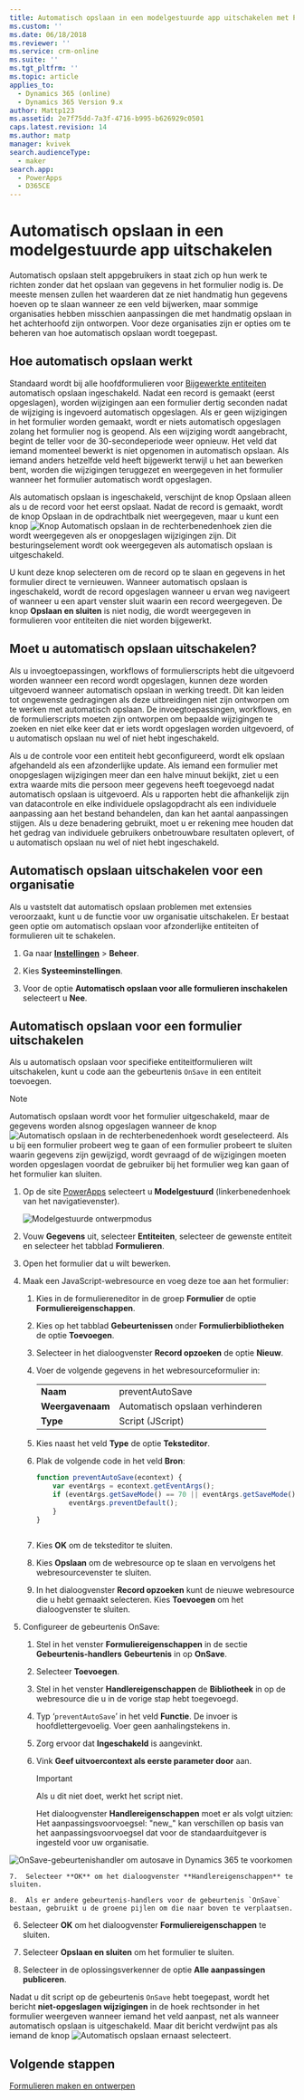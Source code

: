 ```yaml
---
title: Automatisch opslaan in een modelgestuurde app uitschakelen met PowerApps | MicrosoftDocs
ms.custom: ''
ms.date: 06/18/2018
ms.reviewer: ''
ms.service: crm-online
ms.suite: ''
ms.tgt_pltfrm: ''
ms.topic: article
applies_to:
  - Dynamics 365 (online)
  - Dynamics 365 Version 9.x
author: Mattp123
ms.assetid: 2e7f75dd-7a3f-4716-b995-b626929c0501
caps.latest.revision: 14
ms.author: matp
manager: kvivek
search.audienceType:
  - maker
search.app:
  - PowerApps
  - D365CE
---
```

# <a name="disable-auto-save-in-a-model-driven-app"></a>Automatisch opslaan in een modelgestuurde app uitschakelen

Automatisch opslaan stelt appgebruikers in staat zich op hun werk te richten zonder dat het opslaan van gegevens in het formulier nodig is. De meeste mensen zullen het waarderen dat ze niet handmatig hun gegevens hoeven op te slaan wanneer ze een veld bijwerken, maar sommige organisaties hebben misschien aanpassingen die met handmatig opslaan in het achterhoofd zijn ontworpen. Voor deze organisaties zijn er opties om te beheren van hoe automatisch opslaan wordt toegepast.  
  
<a name="BKMK_HowAutoSaveWorks"></a>   

## <a name="how-auto-save-works"></a>Hoe automatisch opslaan werkt  
 Standaard wordt bij alle hoofdformulieren voor [Bijgewerkte entiteiten](create-design-forms.md#updated-versus-classic-entities) automatisch opslaan ingeschakeld. Nadat een record is gemaakt (eerst opgeslagen), worden wijzigingen aan een formulier dertig seconden nadat de wijziging is ingevoerd automatisch opgeslagen. Als er geen wijzigingen in het formulier worden gemaakt, wordt er niets automatisch opgeslagen zolang het formulier nog is geopend. Als een wijziging wordt aangebracht, begint de teller voor de 30-secondeperiode weer opnieuw. Het veld dat iemand momenteel bewerkt is niet opgenomen in automatisch opslaan. Als iemand anders hetzelfde veld heeft bijgewerkt terwijl u het aan bewerken bent, worden die wijzigingen teruggezet en weergegeven in het formulier wanneer het formulier automatisch wordt opgeslagen.  
  
 Als automatisch opslaan is ingeschakeld, verschijnt de knop Opslaan alleen als u de record voor het eerst opslaat. Nadat de record is gemaakt, wordt de knop Opslaan in de opdrachtbalk niet weergegeven, maar u kunt een knop ![Knop Automatisch opslaan](media/auto-save-icon.png "Knop Automatisch opslaan") in de rechterbenedenhoek zien die wordt weergegeven als er onopgeslagen wijzigingen zijn. Dit besturingselement wordt ook weergegeven als automatisch opslaan is uitgeschakeld.  
  
 U kunt deze knop selecteren om de record op te slaan en gegevens in het formulier direct te vernieuwen. Wanneer automatisch opslaan is ingeschakeld, wordt de record opgeslagen wanneer u ervan weg navigeert of wanneer u een apart venster sluit waarin een record weergegeven. De knop **Opslaan en sluiten** is niet nodig, die wordt weergegeven in formulieren voor entiteiten die niet worden bijgewerkt.  
  
<a name="BKMK_AutoSave"></a>   
## <a name="should-you-disable-auto-save"></a>Moet u automatisch opslaan uitschakelen?  
 Als u invoegtoepassingen, workflows of formulierscripts hebt die uitgevoerd worden wanneer een record wordt opgeslagen, kunnen deze worden uitgevoerd wanneer automatisch opslaan in werking treedt. Dit kan leiden tot ongewenste gedragingen als deze uitbreidingen niet zijn ontworpen om te werken met automatisch opslaan. De invoegtoepassingen, workflows, en de formulierscripts moeten zijn ontworpen om bepaalde wijzigingen te zoeken en niet elke keer dat er iets wordt opgeslagen worden uitgevoerd, of u automatisch opslaan nu wel of niet hebt ingeschakeld.  
  
 Als u de controle voor een entiteit hebt geconfigureerd, wordt elk opslaan afgehandeld als een afzonderlijke update. Als iemand een formulier met onopgeslagen wijzigingen meer dan een halve minuut bekijkt, ziet u een extra waarde mits die persoon meer gegevens heeft toegevoegd nadat automatisch opslaan is uitgevoerd. Als u rapporten hebt die afhankelijk zijn van datacontrole en elke individuele opslagopdracht als een individuele aanpassing aan het bestand behandelen, dan kan het aantal aanpassingen stijgen. Als u deze benadering gebruikt, moet u er rekening mee houden dat het gedrag van individuele gebruikers onbetrouwbare resultaten oplevert, of u automatisch opslaan nu wel of niet hebt ingeschakeld.  
  
<a name="BKMK_DisableAutoSaveOrg"></a>   
## <a name="disable-auto-save-for-the-organization"></a>Automatisch opslaan uitschakelen voor een organisatie  
 Als u vaststelt dat automatisch opslaan problemen met extensies veroorzaakt, kunt u de functie voor uw organisatie uitschakelen. Er bestaat geen optie om automatisch opslaan voor afzonderlijke entiteiten of formulieren uit te schakelen.  
  
1. Ga naar **[Instellingen](advanced-navigation.md#settings)** > **Beheer**.  
  
2.  Kies **Systeeminstellingen**.  
  
3.  Voor de optie **Automatisch opslaan voor alle formulieren inschakelen** selecteert u **Nee**.  
  
<a name="BKMK_DisalbleAutoSaveForm"></a>   
## <a name="disable-auto-save-for-a-form"></a>Automatisch opslaan voor een formulier uitschakelen  
 Als u automatisch opslaan voor specifieke entiteitformulieren wilt uitschakelen, kunt u code aan the gebeurtenis `OnSave` in een entiteit toevoegen.  
  
> [!NOTE]
>  Automatisch opslaan wordt voor het formulier uitgeschakeld, maar de gegevens worden alsnog opgeslagen wanneer de knop ![Automatisch opslaan](media/auto-save-icon.png "Automatisch opslaan") in de rechterbenedenhoek wordt geselecteerd. Als u bij een formulier probeert weg te gaan of een formulier probeert te sluiten waarin gegevens zijn gewijzigd, wordt gevraagd of de wijzigingen moeten worden opgeslagen voordat de gebruiker bij het formulier weg kan gaan of het formulier kan sluiten.  
  
1.  Op de site [PowerApps](https://web.powerapps.com/?utm_source=padocs&utm_medium=linkinadoc&utm_campaign=referralsfromdoc) selecteert u **Modelgestuurd** (linkerbenedenhoek van het navigatievenster).  

    ![Modelgestuurde ontwerpmodus](../model-driven-apps/media/model-driven-switch.png)

2.  Vouw **Gegevens** uit, selecteer **Entiteiten**, selecteer de gewenste entiteit en selecteer het tabblad **Formulieren**.  
  
3.  Open het formulier dat u wilt bewerken.  
  
4.  Maak een JavaScript-webresource en voeg deze toe aan het formulier:  
  
    1.  Kies in de formuliereneditor in de groep **Formulier** de optie **Formuliereigenschappen**.  
  
    2.  Kies op het tabblad **Gebeurtenissen** onder **Formulierbibliotheken** de optie **Toevoegen**.  
  
    3.  Selecteer in het dialoogvenster **Record opzoeken** de optie **Nieuw**.  
  
    4.  Voer de volgende gegevens in het webresourceformulier in:  
  
        |||  
        |-|-|  
        |**Naam**|preventAutoSave|  
        |**Weergavenaam**|Automatisch opslaan verhinderen|  
        |**Type**|Script (JScript)|  
  
    5.  Kies naast het veld **Type** de optie **Teksteditor**.  
  
    6.  Plak de volgende code in het veld **Bron**:  
  
        ```javascript  
        function preventAutoSave(econtext) {  
            var eventArgs = econtext.getEventArgs();  
            if (eventArgs.getSaveMode() == 70 || eventArgs.getSaveMode() == 2) {  
                eventArgs.preventDefault();  
            }  
        }  
  
        ```  
  
    7.  Kies **OK** om de teksteditor te sluiten.  
  
    8.  Kies **Opslaan** om de webresource op te slaan en vervolgens het webresourcevenster te sluiten.  
  
    9. In het dialoogvenster **Record opzoeken** kunt de nieuwe webresource die u hebt gemaakt selecteren. Kies **Toevoegen** om het dialoogvenster te sluiten.  
  
5.  Configureer de gebeurtenis OnSave:  
  
    1.  Stel in het venster **Formuliereigenschappen** in de sectie **Gebeurtenis-handlers** **Gebeurtenis** in op **OnSave**.  
  
    2.  Selecteer **Toevoegen**.  
  
    3.  Stel in het venster **Handlereigenschappen** de **Bibliotheek** in op de webresource die u in de vorige stap hebt toegevoegd.  
  
    4.  Typ ‘`preventAutoSave`’ in het veld **Functie**. De invoer is hoofdlettergevoelig. Voer geen aanhalingstekens in.  
  
    5.  Zorg ervoor dat **Ingeschakeld** is aangevinkt.  
  
    6.  Vink **Geef uitvoercontext als eerste parameter door** aan.  
  
        > [!IMPORTANT]
        >  Als u dit niet doet, werkt het script niet.  
  
         Het dialoogvenster **Handlereigenschappen** moet er als volgt uitzien: Het aanpassingsvoorvoegsel: "new_" kan verschillen op basis van het aanpassingsvoorvoegsel dat voor de standaarduitgever is ingesteld voor uw organisatie.  
  
 ![OnSave-gebeurtenishandler om autosave in Dynamics 365 te voorkomen](media/prevent-auto-save-script.png "OnSave-gebeurtenishandler om autosave in Dynamics 365 te voorkomen")  
  
    7.  Selecteer **OK** om het dialoogvenster **Handlereigenschappen** te sluiten.  
  
    8.  Als er andere gebeurtenis-handlers voor de gebeurtenis `OnSave` bestaan, gebruikt u de groene pijlen om die naar boven te verplaatsen.  
  
6. Selecteer **OK** om het dialoogvenster **Formuliereigenschappen** te sluiten.  
  
7. Selecteer **Opslaan en sluiten** om het formulier te sluiten.  
  
8. Selecteer in de oplossingsverkenner de optie **Alle aanpassingen publiceren**.  
  
 Nadat u dit script op de gebeurtenis `OnSave` hebt toegepast, wordt het bericht **niet-opgeslagen wijzigingen** in de hoek rechtsonder in het formulier weergeven wanneer iemand het veld aanpast, net als wanneer automatisch opslaan is uitgeschakeld. Maar dit bericht verdwijnt pas als iemand de knop ![Automatisch opslaan](media/auto-save-icon.png "Automatisch opslaan") ernaast selecteert.  
  
## <a name="next-steps"></a>Volgende stappen  
 [Formulieren maken en ontwerpen](create-design-forms.md)      

 
